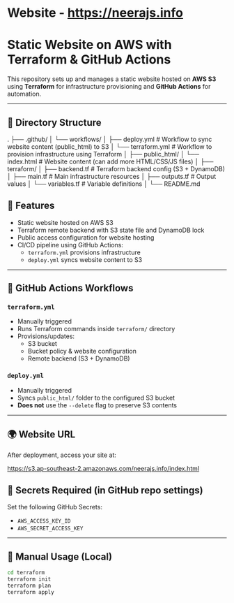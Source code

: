 # Website  - https://neerajs.info

# Static Website on AWS with Terraform & GitHub Actions

This repository sets up and manages a static website hosted on **AWS S3** using **Terraform** for infrastructure provisioning and **GitHub Actions** for automation.

---

## 📁 Directory Structure

.
├── .github/
│ └── workflows/
│ ├── deploy.yml # Workflow to sync website content (public_html) to S3
│ └── terraform.yml # Workflow to provision infrastructure using Terraform
│
├── public_html/
│ └── index.html # Website content (can add more HTML/CSS/JS files)
│
├── terraform/
│ ├── backend.tf # Terraform backend config (S3 + DynamoDB)
│ ├── main.tf # Main infrastructure resources
│ ├── outputs.tf # Output values
│ └── variables.tf # Variable definitions
│
└── README.md

## 🚀 Features

- Static website hosted on AWS S3
- Terraform remote backend with S3 state file and DynamoDB lock
- Public access configuration for website hosting
- CI/CD pipeline using GitHub Actions:
  - `terraform.yml` provisions infrastructure
  - `deploy.yml` syncs website content to S3

---

## 🔧 GitHub Actions Workflows

### `terraform.yml`
- Manually triggered
- Runs Terraform commands inside `terraform/` directory
- Provisions/updates:
  - S3 bucket
  - Bucket policy & website configuration
  - Remote backend (S3 + DynamoDB)

### `deploy.yml`
- Manually triggered
- Syncs `public_html/` folder to the configured S3 bucket
- **Does not** use the `--delete` flag to preserve S3 contents

---

## 🌍 Website URL

After deployment, access your site at:

https://s3.ap-southeast-2.amazonaws.com/neerajs.info/index.html

## 🔐 Secrets Required (in GitHub repo settings)

Set the following GitHub Secrets:

- `AWS_ACCESS_KEY_ID`
- `AWS_SECRET_ACCESS_KEY`

---

## 🧪 Manual Usage (Local)

```bash
cd terraform
terraform init
terraform plan
terraform apply
